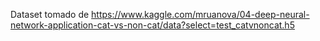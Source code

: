 Dataset tomado de 
https://www.kaggle.com/mruanova/04-deep-neural-network-application-cat-vs-non-cat/data?select=test_catvnoncat.h5

